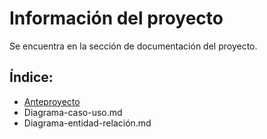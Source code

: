 # Información del proyecto

Se encuentra en la sección de documentación del proyecto.

## Índice:
- [Anteproyecto](Anteproyecto.md)
- Diagrama-caso-uso.md
- Diagrama-entidad-relación.md
